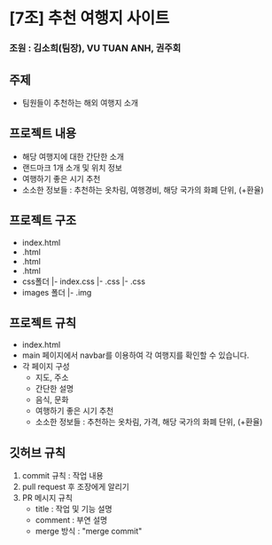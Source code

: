 # [7조] 추천 여행지 사이트
### 조원 : 김소희(팀장), VU TUAN ANH, 권주회
## 주제
- 팀원들이 추천하는 해외 여행지 소개

## 프로젝트 내용
- 해당 여행지에 대한 간단한 소개
- 랜드마크 1개 소개 및 위치 정보
- 여행하기 좋은 시기 추천
- 소소한 정보들 : 추천하는 옷차림, 여행경비, 해당 국가의 화폐 단위, (+환율)

## 프로젝트 구조
- index.html
- .html
- .html
- .html
- css폴더
  |- index.css
  |- .css
  |- .css
- images 폴더
   |- .img

## 프로젝트 규칙
- index.html
- main 페이지에서 navbar를 이용하여 각 여행지를 확인할 수 있습니다.
- 각 페이지 구성   
  * 지도, 주소
  * 간단한 설명
  * 음식, 문화
  * 여행하기 좋은 시기 추천
  *  소소한 정보들 : 추천하는 옷차림, 가격, 해당 국가의 화폐 단위, (+환율)

## 깃허브 규칙
1. commit 규칙 : 작업 내용
2. pull request 후 조장에게 알리기
3. PR 메시지 규칙   
   * title : 작업 및 기능 설명
   * comment : 부연 설명
   * merge 방식 : "merge commit"


